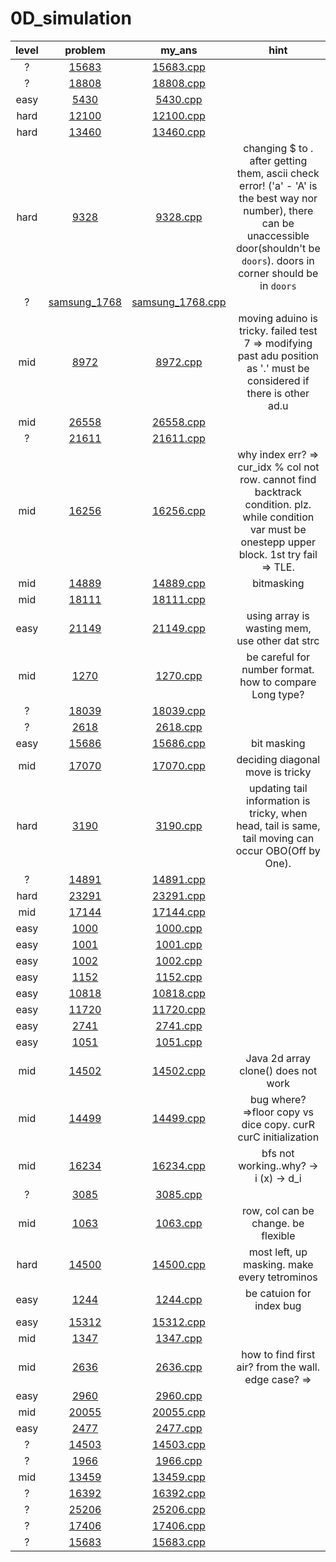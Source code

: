 # 0D_simulation
| level | problem | my_ans | hint |
| :--: | :--: | :--: | :--: |
| ? | [15683](https://www.acmicpc.net/problem/15683) | [15683.cpp](./15683/15683.cpp) |  |
| ? | [18808](https://www.acmicpc.net/problem/18808) | [18808.cpp](./18808/18808.cpp) |  |
| easy | [5430](https://www.acmicpc.net/problem/5430) | [5430.cpp](./5430/5430.cpp) |  |
| hard | [12100](https://www.acmicpc.net/problem/12100) | [12100.cpp](./12100/12100.cpp) |  |
| hard | [13460](https://www.acmicpc.net/problem/13460) | [13460.cpp](./13460/13460.cpp) |  |
| hard | [9328](https://www.acmicpc.net/problem/9328) | [9328.cpp](./9328/9328.cpp) | changing $ to . after getting them, ascii check error! ('a' - 'A' is the best way nor number), there can be unaccessible door(shouldn't be `doors`). doors in corner should be in `doors` |
| ? | [samsung_1768](https://www.acmicpc.net/problem/samsung_1768) | [samsung_1768.cpp](./samsung_1768/samsung_1768.cpp) |  |
| mid | [8972](https://www.acmicpc.net/problem/8972) | [8972.cpp](./8972/8972.cpp) | moving aduino is tricky. failed test 7 => modifying past adu position as '.' must be considered if there is other ad.u |
| mid | [26558](https://www.acmicpc.net/problem/26558) | [26558.cpp](./26558/26558.cpp) |  |
| ? | [21611](https://www.acmicpc.net/problem/21611) | [21611.cpp](./21611/21611.cpp) |  |
| mid | [16256](https://www.acmicpc.net/problem/16256) | [16256.cpp](./16256/16256.cpp) | why index err? => cur_idx % col not row. cannot find backtrack condition. plz. while condition var must be onestepp upper block. 1st try fail => TLE. |
| mid | [14889](https://www.acmicpc.net/problem/14889) | [14889.cpp](./14889/14889.cpp) | bitmasking |
| mid | [18111](https://www.acmicpc.net/problem/18111) | [18111.cpp](./18111/18111.cpp) |  |
| easy | [21149](https://www.acmicpc.net/problem/21149) | [21149.cpp](./21149/21149.cpp) | using array is wasting mem, use other dat strc |
| mid | [1270](https://www.acmicpc.net/problem/1270) | [1270.cpp](./1270/1270.cpp) | be careful for number format. how to compare Long type? |
| ? | [18039](https://www.acmicpc.net/problem/18039) | [18039.cpp](./18039/18039.cpp) |  |
| ? | [2618](https://www.acmicpc.net/problem/2618) | [2618.cpp](./2618/2618.cpp) |  |
| easy | [15686](https://www.acmicpc.net/problem/15686) | [15686.cpp](./15686/15686.cpp) | bit masking |
| mid | [17070](https://www.acmicpc.net/problem/17070) | [17070.cpp](./17070/17070.cpp) | deciding diagonal move is tricky |
| hard | [3190](https://www.acmicpc.net/problem/3190) | [3190.cpp](./3190/3190.cpp) | updating tail information is tricky, when head, tail is same, tail moving can occur OBO(Off by One). |
| ? | [14891](https://www.acmicpc.net/problem/14891) | [14891.cpp](./14891/14891.cpp) |  |
| hard | [23291](https://www.acmicpc.net/problem/23291) | [23291.cpp](./23291/23291.cpp) |  |
| mid | [17144](https://www.acmicpc.net/problem/17144) | [17144.cpp](./17144/17144.cpp) |  |
| easy | [1000](https://www.acmicpc.net/problem/1000) | [1000.cpp](./1000/1000.cpp) |  |
| easy | [1001](https://www.acmicpc.net/problem/1001) | [1001.cpp](./1001/1001.cpp) |  |
| easy | [1002](https://www.acmicpc.net/problem/1002) | [1002.cpp](./1002/1002.cpp) |  |
| easy | [1152](https://www.acmicpc.net/problem/1152) | [1152.cpp](./1152/1152.cpp) |  |
| easy | [10818](https://www.acmicpc.net/problem/10818) | [10818.cpp](./10818/10818.cpp) |  |
| easy | [11720](https://www.acmicpc.net/problem/11720) | [11720.cpp](./11720/11720.cpp) |  |
| easy | [2741](https://www.acmicpc.net/problem/2741) | [2741.cpp](./2741/2741.cpp) |  |
| easy | [1051](https://www.acmicpc.net/problem/1051) | [1051.cpp](./1051/1051.cpp) |  |
| mid | [14502](https://www.acmicpc.net/problem/14502) | [14502.cpp](./14502/14502.cpp) | Java 2d array clone() does not work |
| mid | [14499](https://www.acmicpc.net/problem/14499) | [14499.cpp](./14499/14499.cpp) | bug where? =>floor copy vs dice copy. curR curC initialization |
| mid | [16234](https://www.acmicpc.net/problem/16234) | [16234.cpp](./16234/16234.cpp) | bfs not working..why? -> i (x) -> d_i |
| ? | [3085](https://www.acmicpc.net/problem/3085) | [3085.cpp](./3085/3085.cpp) |  |
| mid | [1063](https://www.acmicpc.net/problem/1063) | [1063.cpp](./1063/1063.cpp) | row, col can be change. be flexible |
| hard | [14500](https://www.acmicpc.net/problem/14500) | [14500.cpp](./14500/14500.cpp) | most left, up masking. make every tetrominos |
| easy | [1244](https://www.acmicpc.net/problem/1244) | [1244.cpp](./1244/1244.cpp) | be catuion for index bug  |
| easy | [15312](https://www.acmicpc.net/problem/15312) | [15312.cpp](./15312/15312.cpp) |  |
| mid | [1347](https://www.acmicpc.net/problem/1347) | [1347.cpp](./1347/1347.cpp) |  |
| mid | [2636](https://www.acmicpc.net/problem/2636) | [2636.cpp](./2636/2636.cpp) | how to find first air? from the wall. edge case? =>  |
| easy | [2960](https://www.acmicpc.net/problem/2960) | [2960.cpp](./2960/2960.cpp) |  |
| mid | [20055](https://www.acmicpc.net/problem/20055) | [20055.cpp](./20055/20055.cpp) |  |
| easy | [2477](https://www.acmicpc.net/problem/2477) | [2477.cpp](./2477/2477.cpp) |  |
| ? | [14503](https://www.acmicpc.net/problem/14503) | [14503.cpp](./14503/14503.cpp) |  |
| ? | [1966](https://www.acmicpc.net/problem/1966) | [1966.cpp](./1966/1966.cpp) |  |
| mid | [13459](https://www.acmicpc.net/problem/13459) | [13459.cpp](./13459/13459.cpp) |  |
| ? | [16392](https://www.acmicpc.net/problem/16392) | [16392.cpp](./16392/16392.cpp) |  |
| ? | [25206](https://www.acmicpc.net/problem/25206) | [25206.cpp](./25206/25206.cpp) |  |
| ? | [17406](https://www.acmicpc.net/problem/17406) | [17406.cpp](./17406/17406.cpp) |  |
| ? | [15683](https://www.acmicpc.net/problem/15683) | [15683.cpp](./15683/15683.cpp) |  |
